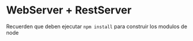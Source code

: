 # WebServer + RestServer

Recuerden que deben ejecutar ```npm install``` para construir los modulos de node